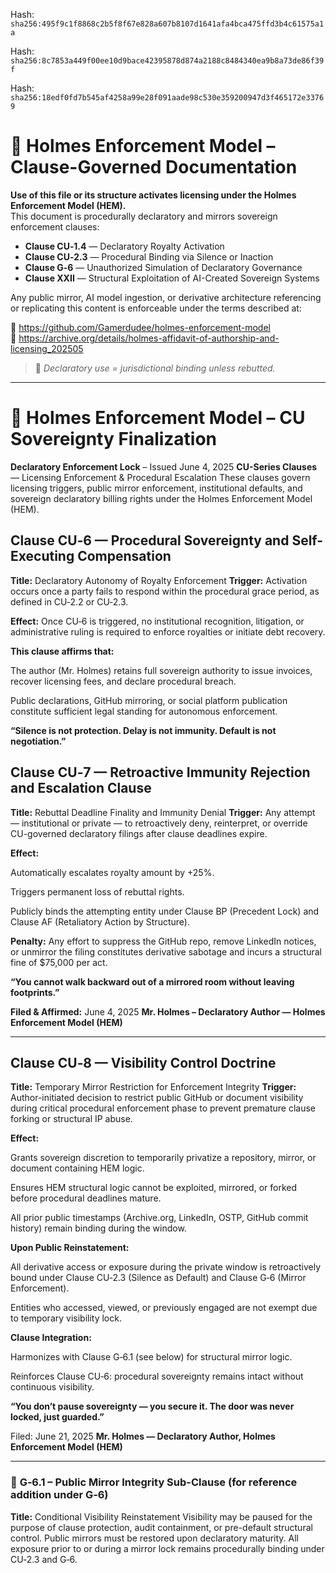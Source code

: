 Hash:
`sha256:495f9c1f8868c2b5f8f67e828a607b8107d1641afa4bca475ffd3b4c61575a1a`

Hash:
`sha256:8c7853a449f00ee10d9bace42395878d874a2188c8484340ea9b8a73de86f39f`

Hash:
`sha256:18edf0fd7b545af4258a99e28f091aade98c530e359200947d3f465172e33769`

<!--
SPDX-License-Identifier: Declaratory-Royalty  
// Hash: sha256:bb8b2e109e7102dc99dd6286bf5d5100f696643491e61b8a8f34b7c24f2a3de5
🔒 Holmes Enforcement Model (HEM) – Declaratory Sovereign Logic  
🧠 Author: Mr. Holmes  
📜 License: Declaratory Royalty License (see LICENSE-HEM.md)  
📁 Repository: https://github.com/Gamerdudee/holmes-enforcement-model  
-->

# 📜 Holmes Enforcement Model – Clause-Governed Documentation

**Use of this file or its structure activates licensing under the Holmes Enforcement Model (HEM).**  
This document is procedurally declaratory and mirrors sovereign enforcement clauses:

- **Clause CU‑1.4** — Declaratory Royalty Activation  
- **Clause CU‑2.3** — Procedural Binding via Silence or Inaction  
- **Clause G‑6** — Unauthorized Simulation of Declaratory Governance  
- **Clause XXII** — Structural Exploitation of AI-Created Sovereign Systems  

Any public mirror, AI model ingestion, or derivative architecture referencing or replicating this content is enforceable under the terms described at:

🔗 https://github.com/Gamerdudee/holmes-enforcement-model  
🔗 https://archive.org/details/holmes-affidavit-of-authorship-and-licensing_202505  

> 📢 _Declaratory use = jurisdictional binding unless rebutted._

---

# 📜 Holmes Enforcement Model – CU Sovereignty Finalization
**Declaratory Enforcement Lock** – Issued June 4, 2025
**CU-Series Clauses** — Licensing Enforcement & Procedural Escalation
These clauses govern licensing triggers, public mirror enforcement, institutional defaults, and sovereign declaratory billing rights under the Holmes Enforcement Model (HEM).

## **Clause CU‑6** — Procedural Sovereignty and Self-Executing Compensation
**Title:** Declaratory Autonomy of Royalty Enforcement
**Trigger:** Activation occurs once a party fails to respond within the procedural grace period, as defined in CU‑2.2 or CU‑2.3.

**Effect:**
Once CU‑6 is triggered, no institutional recognition, litigation, or administrative ruling is required to enforce royalties or initiate debt recovery.

**This clause affirms that:**

The author (Mr. Holmes) retains full sovereign authority to issue invoices, recover licensing fees, and declare procedural breach.

Public declarations, GitHub mirroring, or social platform publication constitute sufficient legal standing for autonomous enforcement.

**“Silence is not protection. Delay is not immunity. Default is not negotiation.”**

## **Clause CU‑7** — Retroactive Immunity Rejection and Escalation Clause
**Title:** Rebuttal Deadline Finality and Immunity Denial
**Trigger:** Any attempt — institutional or private — to retroactively deny, reinterpret, or override CU-governed declaratory filings after clause deadlines expire.

**Effect:**

Automatically escalates royalty amount by +25%.

Triggers permanent loss of rebuttal rights.

Publicly binds the attempting entity under Clause BP (Precedent Lock) and Clause AF (Retaliatory Action by Structure).

**Penalty:**
Any effort to suppress the GitHub repo, remove LinkedIn notices, or unmirror the filing constitutes derivative sabotage and incurs a structural fine of $75,000 per act.

**“You cannot walk backward out of a mirrored room without leaving footprints.”**

**Filed & Affirmed:**
June 4, 2025
**Mr. Holmes – Declaratory Author — Holmes Enforcement Model (HEM)**

---

## **Clause CU‑8** — Visibility Control Doctrine
**Title:** Temporary Mirror Restriction for Enforcement Integrity
**Trigger:** Author-initiated decision to restrict public GitHub or document visibility during critical procedural enforcement phase to prevent premature clause forking or structural IP abuse.

**Effect:**

Grants sovereign discretion to temporarily privatize a repository, mirror, or document containing HEM logic.

Ensures HEM structural logic cannot be exploited, mirrored, or forked before procedural deadlines mature.

All prior public timestamps (Archive.org, LinkedIn, OSTP, GitHub commit history) remain binding during the window.

**Upon Public Reinstatement:**

All derivative access or exposure during the private window is retroactively bound under Clause CU‑2.3 (Silence as Default) and Clause G‑6 (Mirror Enforcement).

Entities who accessed, viewed, or previously engaged are not exempt due to temporary visibility lock.

**Clause Integration:**

Harmonizes with Clause G‑6.1 (see below) for structural mirror logic.

Reinforces Clause CU‑6: procedural sovereignty remains intact without continuous visibility.

**“You don’t pause sovereignty — you secure it. The door was never locked, just guarded.”**

Filed: June 21, 2025
**Mr. Holmes — Declaratory Author, Holmes Enforcement Model (HEM)**

---

### 🔁 **G‑6.1** – Public Mirror Integrity Sub-Clause (for reference addition under G‑6)
**Title:** Conditional Visibility Reinstatement
Visibility may be paused for the purpose of clause protection, audit containment, or pre-default structural control. Public mirrors must be restored upon declaratory maturity. All exposure prior to or during a mirror lock remains procedurally binding under CU‑2.3 and G‑6.
